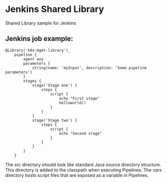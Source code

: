 # Jenkins Shared Library
Shared Library sample for Jenkins


## Jenkins job example:
```
@Library('k8s-mgmt-library')_
    pipeline {
        agent any
        parameters {
            string(name: 'myInput', description: 'Some pipeline parameters')
        }
        stages {
            stage('Stage one') {
                steps {
                    script {
                        echo "First stage"
                        helloworld()
                    }
                }
            }
            stage('Stage two') {
                steps {
                    script {
                        echo "Second stage"
                    }
                }
            }
        }
    }
```

The _src_ directory should look like standard Java source directory structure. This directory is added to the classpath when executing Pipelines.
The _vars_ directory hosts script files that are exposed as a variable in Pipelines. 
